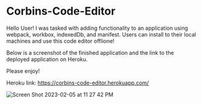 # Corbins-Code-Editor


Hello User! I was tasked with adding functionality to an application using webpack, workbox, indexedDb, and manifest. Users can install to their local machines and use this code editor offlione!

Below is a screenshot of the finished application and the link to the deployed application on Heroku.

Please enjoy!

Heroku link: https://corbins-code-editor.herokuapp.com/


![Screen Shot 2023-02-05 at 11 27 42 PM](https://user-images.githubusercontent.com/111820384/216883883-67158b0f-6b0f-496c-9c9c-25f2db77f26a.png)
